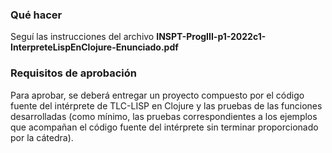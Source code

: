 ### Qué hacer
Seguí las instrucciones del archivo **INSPT-ProgIII-p1-2022c1-InterpreteLispEnClojure-Enunciado.pdf**
### Requisitos de aprobación
Para aprobar, se deberá entregar un proyecto compuesto por el código fuente del intérprete de TLC-LISP en Clojure y las pruebas de las funciones desarrolladas (como mínimo, las pruebas correspondientes a los ejemplos que acompañan el código fuente del intérprete sin terminar proporcionado por la cátedra).
